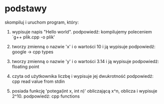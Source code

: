 # podstawy

skompiluj i uruchom program, który:

1. wypisuje napis "Hello world".
podpowiedź: kompilujemy poleceniem `g++ plik.cpp -o plik'


2. tworzy zmienną o nazwie 'x' i o wartości 10 i ją wypisuje
podpowiedź: google -> cpp types

3. tworzy zmienną o nazwie 'y' i o wartości 3.14 i ją wypisuje
podpowiedź: floating point

4. czyta od użytkownika liczbę i wypisuje jej dwukrotność
podpowiedź: cpp read value from stdin

5. posiada funkcję 'potega(int x, int n)' obliczającą x^n, oblicza i wypisuje 2^10.
podpowiedź: cpp functions
